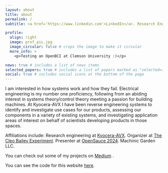 ```yaml
---
layout: about
title: about
permalink: /
subtitle: <a href='https://www.linkedin.com'>LinkedIn</a>. Research Engineering. Liberty, SC. lucycchambers12@gmail.com.

profile:
  align: right
  image: prof_pic.jpg
  image_circular: false # crops the image to make it circular
  more_info: >
    <p>Testing an OpenBCI at Clemson University :)</p>

news: true # includes a list of news items
selected_papers: true # includes a list of papers marked as "selected={true}"
social: true # includes social icons at the bottom of the page
---
```


I am interested in how systems work and how they fail. Electrical engineering is my number one proficiency, following from an abiding interest in systems theory/control theory meeting a passion for building machines. At Kyocera-AVX I have been reverse engineering systems to identify and investigate use cases for our products, assessing our components in a variety of existing systems, and investigating application areas of interest on behalf of scientists developing products in those spaces.

Affiliations include:
Research engineering at <a href='https://www.kyocera-avx.com/'>Kyocera-AVX</a>.
Organizer at <a href='https://www.cleobailey.org/'>The Cleo Bailey Experiment</a>.
Presenter at <a href='https://opensauce.com/'>OpenSauce 2024</a>. 
Machinic Garden LLC.

You can check out some of my projects on <a href='https://medium.com/@machinegirl'>Medium</a> .

You can see the code for this website <a href='https://github.com/eigenlucy/eigenlucy.github.io'>here</a>.